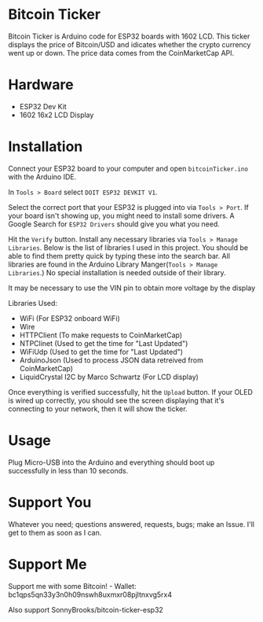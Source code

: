 # Bitcoin Ticker

Bitcoin Ticker is Arduino code for ESP32 boards with 1602 LCD. This ticker displays the price of Bitcoin/USD and idicates whether the crypto currency went up or down. The price data comes from the CoinMarketCap API.

# Hardware
* ESP32 Dev Kit
* 1602 16x2 LCD Display

# Installation
Connect your ESP32 board to your computer and open `bitcoinTicker.ino` with the Arduino IDE. 

In `Tools > Board` select `DOIT ESP32 DEVKIT V1`.

Select the correct port that your ESP32 is plugged into via `Tools > Port`. If your board isn't showing up, you might need to install some drivers. A Google Search for `ESP32 Drivers` should give you what you need.

Hit the `Verify` button. Install any necessary libraries via `Tools > Manage Libraries`. Below is the list of libraries I used in this project. You should be able to find them pretty quick by typing these into the search bar. All libraries are found in the Arduino Library Manger(`Tools > Manage Libraries`.) No special installation is needed outside of their library.

It may be necessary to use the VIN pin to obtain more voltage by the display

Libraries Used:
* WiFi (For ESP32 onboard WiFi)
* Wire
* HTTPClient (To make requests to CoinMarketCap)
* NTPClinet (Used to get the time for "Last Updated")
* WiFiUdp (Used to get the time for "Last Updated")
* ArduinoJson (Used to process JSON data retreived from CoinMarketCap)
* LiquidCrystal I2C by Marco Schwartz (For LCD display)

Once everything is verified successfully, hit the `Upload` button. If your OLED is wired up correctly, you should see the screen displaying that it's connecting to your network, then it will show the ticker. 

# Usage
Plug Micro-USB into the Arduino and everything should boot up successfully in less than 10 seconds.

# Support You
Whatever you need; questions answered, requests, bugs; make an Issue. I'll get to them as soon as I can.

# Support Me
Support me with some Bitcoin! - Wallet: bc1qps5qn33y3n0h09nswh8uxmxr08pjltnxvg5rx4

Also support SonnyBrooks/bitcoin-ticker-esp32 
